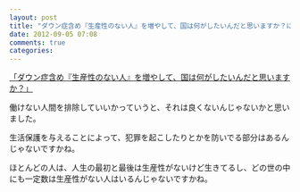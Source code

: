 ```yaml
---
layout: post
title: "ダウン症含め『生産性のない人』を増やして、国は何がしたいんだと思いますか？について"
date: 2012-09-05 07:08
comments: true
categories:
---
```

[「ダウン症含め『生産性のない人』を増やして、国は何がしたいんだと思いますか？」](http://togetter.com/li/367122)

働けない人間を排除していいかっていうと、それは良くないんじゃないかと思いました。

生活保護を与えることによって、犯罪を起こしたりとかを防いでる部分はあるんじゃないですかね。

ほとんどの人は、人生の最初と最後は生産性がないけど生きてるし、どの世の中にも一定数は生産性がない人はいるんじゃないですかね。
